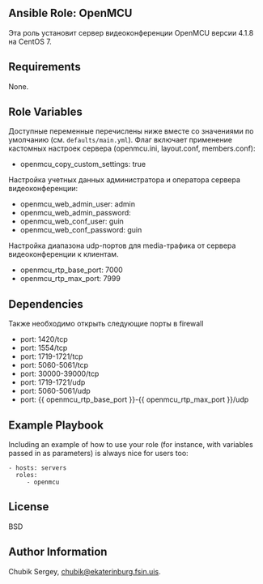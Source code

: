Ansible Role: OpenMCU
------------

Эта роль установит сервер видеоконференции OpenMCU версии 4.1.8 на CentOS 7.

Requirements
------------

None.

Role Variables
--------------

Доступные переменные перечислены ниже вместе со значениями по умолчанию (см. `defaults/main.yml`). Флаг включает применение кастомных настроек сервера (openmcu.ini, layout.conf, members.conf):
  - openmcu_copy_custom_settings: true

Настройка учетных данных администратора и оператора сервера видеоконференции:
  - openmcu_web_admin_user: admin
  - openmcu_web_admin_password:
  - openmcu_web_conf_user: guin
  - openmcu_web_conf_password: guin

Настройка диапазона udp-портов для media-трафика от сервера видеоконференции к клиентам.
  - openmcu_rtp_base_port: 7000
  - openmcu_rtp_max_port: 7999

Dependencies
------------

Также необходимо открыть следующие порты в firewall
  - port: 1420/tcp
  - port: 1554/tcp
  - port: 1719-1721/tcp
  - port: 5060-5061/tcp
  - port: 30000-39000/tcp
  - port: 1719-1721/udp
  - port: 5060-5061/udp
  - port: {{ openmcu_rtp_base_port }}-{{ openmcu_rtp_max_port }}/udp

Example Playbook
----------------

Including an example of how to use your role (for instance, with variables passed in as parameters) is always nice for users too:

    - hosts: servers
      roles:
         - openmcu

License
-------

BSD

Author Information
------------------

Chubik Sergey, chubik@ekaterinburg.fsin.uis.

